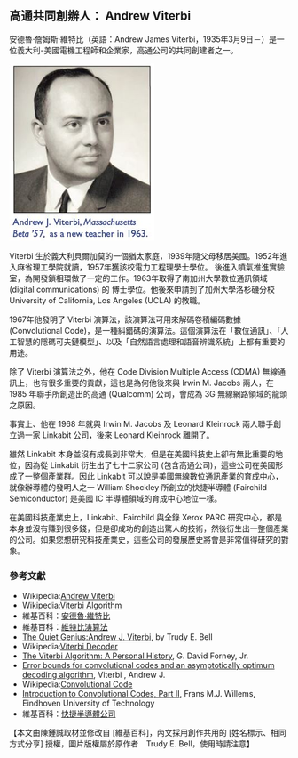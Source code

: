 ## 高通共同創辦人： Andrew Viterbi

安德魯·詹姆斯·維特比（英語：Andrew James Viterbi，1935年3月9日－）是一位義大利-美國電機工程師和企業家，高通公司的共同創建者之一。

![圖、Andrew Viterbi 1963 年初任教師時的照片<BR/>來源：[The Quiet Genius:Andrew J. Viterbi] 一文中的插圖<BR/> (本圖版權屬於 Trudy E. Bell, 在此僅依著作權合理使用的法條取用，使用時請注意)](../img/AndrewViterbi.jpg)

Viterbi 生於義大利貝爾加莫的一個猶太家庭，1939年隨父母移居美國。1952年進入麻省理工學院就讀，1957年獲該校電力工程理學士學位。
後進入噴氣推進實驗室，為開發鎖相環做了一定的工作。1963年取得了南加州大學數位通訊領域 (digital communications) 的 博士學位。他後來申請到了加州大學洛杉磯分校 University of California, Los Angeles (UCLA) 的教職。

1967年他發明了 Viterbi 演算法，該演算法可用來解碼卷積編碼數據 (Convolutional Code)，是一種糾錯碼的演算法。這個演算法在「數位通訊」、「人工智慧的隱碼可夫鏈模型」、以及「自然語言處理和語音辨識系統」上都有重要的用途。

除了 Viterbi 演算法之外，他在 Code Division Multiple Access (CDMA) 無線通訊上，也有很多重要的貢獻，這也是為何他後來與 Irwin M. Jacobs 兩人，在 1985 年聯手所創造出的高通 (Qualcomm) 公司，會成為 3G 無線網路領域的龍頭之原因。

事實上、他在 1968 年就與 Irwin M. Jacobs 及 Leonard Kleinrock 兩人聯手創立過一家 Linkabit 公司，後來 Leonard Kleinrock 離開了。

雖然 Linkabit 本身並沒有成長到非常大，但是在美國科技史上卻有無比重要的地位，因為從 Linkabit 衍生出了七十二家公司 (包含高通公司)，這些公司在美國形成了一整個產業群。因此 Linkabit 可以說是美國無線數位通訊產業的育成中心，就像辦導體的發明人之一 William Shockley 所創立的快捷半導體 (Fairchild Semiconductor) 是美國 IC 半導體領域的育成中心地位一樣。

在美國科技產業史上，Linkabit、Fairchild 與全錄 Xerox PARC 研究中心，都是本身並沒有賺到很多錢，但是卻成功的創造出驚人的技術，然後衍生出一整個產業的公司。如果您想研究科技產業史，這些公司的發展歷史將會是非常值得研究的對象。

### 參考文獻
* Wikipedia:[Andrew Viterbi](http://en.wikipedia.org/wiki/Andrew_Viterbi)
* Wikipedia:[Viterbi Algorithm](http://en.wikipedia.org/wiki/Viterbi_algorithm)
* 維基百科：[安德魯·維特比](http://zh.wikipedia.org/wiki/%E5%AE%89%E5%BE%B7%E9%B2%81%C2%B7%E7%BB%B4%E7%89%B9%E6%AF%94)
* 維基百科：[維特比演算法](http://zh.wikipedia.org/wiki/%E7%BB%B4%E7%89%B9%E6%AF%94%E7%AE%97%E6%B3%95)
* [The Quiet Genius:Andrew J. Viterbi], by Trudy E. Bell
* Wikipedia:[Viterbi Decoder](http://en.wikipedia.org/wiki/Viterbi_decoder)
* [The Viterbi Algorithm: A Personal History](http://arxiv.org/pdf/cs/0504020v2.pdf), G. David Forney, Jr.
* [Error bounds for convolutional codes and an asymptotically optimum decoding algorithm](http://www.itsoc.org/publications/papers/error-bounds-for-convolutional-codes-and-an-asymptotically-optimum-decoding-algorithm), Viterbi , Andrew J.
* Wikipedia:[Convolutional Code](http://en.wikipedia.org/wiki/Convolutional_code)
* [Introduction to Convolutional Codes, Part II](http://www.sps.ele.tue.nl/members/F.M.J.Willems/TEACHING_files/MasterMath/convcodeparttwo.pdf), Frans M.J. Willems, Eindhoven University of Technology
* 維基百科：[快捷半導體公司](http://zh.wikipedia.org/zh-tw/%E5%BF%AB%E6%8D%B7%E5%8D%8A%E5%B0%8E%E9%AB%94%E5%85%AC%E5%8F%B8)

[The Quiet Genius:Andrew J. Viterbi]:http://viterbi.usc.edu/tools/download/?asset=/assets/002/29981.pdf&name=BENTSP06_p17-21_Viterbi.pdf

【本文由陳鍾誠取材並修改自 [維基百科]，內文採用創作共用的 [姓名標示、相同方式分享] 授權，圖片版權屬於原作者　Trudy E. Bell，使用時請注意】
